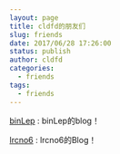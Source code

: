 ```yaml
---
layout: page
title: cldfd的朋友们
slug: friends
date: 2017/06/28 17:26:00
status: publish
author: cldfd
categories: 
  - friends
tags: 
  - friends
---
```


[binLep](https://binlep.github.io/) : binLep的blog！

[lrcno6](https://lrcno6.github.io/) : lrcno6的Blog！
